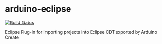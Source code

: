 # arduino-eclipse
[![Build Status](https://dev.azure.com/typefox/Arduino/_apis/build/status/TypeFox.arduino-eclipse?branchName=master)](https://dev.azure.com/typefox/Arduino/_build/latest?definitionId=6&branchName=master)

Eclipse Plug-in for importing projects into Eclipse CDT exported by Arduino Create
